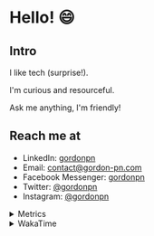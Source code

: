 # Hello! 😄

## Intro

I like tech (surprise!).

I'm curious and resourceful.

Ask me anything, I'm friendly!

## Reach me at

- LinkedIn: [gordonpn](https://www.linkedin.com/in/gordonpn/)
- Email: [contact@gordon-pn.com](mailto:contact@gordon-pn.com)
- Facebook Messenger: [gordonpn](https://www.messenger.com/t/Gordonpn)
- Twitter: [@gordonpn](https://twitter.com/Gordonpn)
- Instagram: [@gordonpn](https://www.instagram.com/gordonpn/)

<details>
  <summary>Metrics</summary>

  <img align="center" src="https://github.com/gordonpn/gordonpn/blob/master/github-metrics.svg" alt="GitHub Metrics">

</details>

<details>
  <summary>WakaTime</summary>

  <!--START_SECTION:waka-->
📊 **This Week I Spent My Time On** 

```text
💬 Programming Languages: 
Java                     10 hrs 7 mins       ██████████████████████░░░   86.34 % 
XML                      47 mins             ██░░░░░░░░░░░░░░░░░░░░░░░   06.78 % 
ANTLR v4 grammar file    28 mins             █░░░░░░░░░░░░░░░░░░░░░░░░   04.06 % 
Markdown                 16 mins             █░░░░░░░░░░░░░░░░░░░░░░░░   02.39 % 
Makefile                 3 mins              ░░░░░░░░░░░░░░░░░░░░░░░░░   00.43 % 

🔥 Editors: 
Intellijidea             11 hrs 43 mins      █████████████████████████   100.00 % 
```


 Last Updated on 21/02/2024 16:20:59 UTC
<!--END_SECTION:waka-->
</details>
